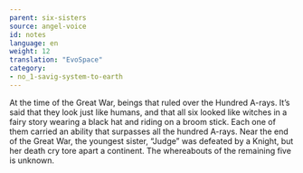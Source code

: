 ```yaml
---
parent: six-sisters
source: angel-voice
id: notes
language: en
weight: 12
translation: "EvoSpace"
category:
- no_1-savig-system-to-earth
---
```


At the time of the Great War, beings that ruled over the Hundred A-rays.
It’s said that they look just like humans, and that all six looked like witches in a fairy story wearing a black hat and riding on a broom stick. Each one of them carried an ability that surpasses all the hundred A-rays.
Near the end of the Great War, the youngest sister, “Judge” was defeated by a Knight, but her death cry tore apart a continent. The whereabouts of the remaining five is unknown.
